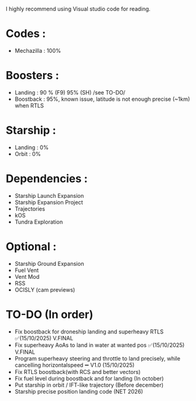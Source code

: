 I highly recommend using Visual studio code for reading.
# Codes : 
 - Mechazilla : 100%
# Boosters :
 - Landing : 90 % (F9) 95% (SH) /see TO-DO/
 - Boostback : 95%, known issue, latitude is not enough precise (~1km) when RTLS
# Starship :
 - Landing : 0%
 - Orbit : 0%

 # Dependencies :
 - Starship Launch Expansion 
 - Starship Expansion Project 
 - Trajectories
 - kOS
 - Tundra Exploration


# Optional :
- Starship Ground Expansion
- Fuel Vent
- Vent Mod 
- RSS
- OCISLY (cam previews)


# TO-DO (In order)
- Fix boostback for droneship landing and superheavy RTLS ✅(15/10/2025) V.FINAL
- Fix superheavy AoAs to land in water at wanted pos ✅(15/10/2025) V.FINAL
- Program superheavy steering and throttle to land precisely, while cancelling horizontalspeed ➖ V1.0 (15/10/2025)
- Fix RTLS boostback(with RCS and better vectors)
- Fix fuel level during boostback and for landing (In october) 
- Put starship in orbit / IFT-like trajectory (Before december)
- Starship precise position landing code (NET 2026)
